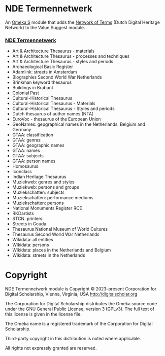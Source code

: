 # NDE Termennetwerk

An [Omeka S](https://omeka.org/s/) module that adds the [Network of Terms](https://termennetwerk.netwerkdigitaalerfgoed.nl/en) (Dutch Digital Heritage Network) to the Value Suggest module.

### [NDE Termennetwerk](https://termennetwerk.netwerkdigitaalerfgoed.nl/)

- Art & Architecture Thesaurus - materials
- Art & Architecture Thesaurus - processes and techniques
- Art & Architecture Thesaurus - styles and periods
- Archaeological Basic Register
- Adamlink: streets in Amsterdam
- Biographies Second World War Netherlands
- Brinkman keyword thesaurus
- Buildings in Brabant
- Colonial Past
- Cultural-Historical Thesaurus
- Cultural-Historical Thesaurus - Materials
- Cultural-Historical Thesaurus - Styles and periods
- Dutch thesaurus of author names (NTA)
- EuroVoc - thesaurus of the European Union
- GeoNames: gepgraphical names in the Netherlands, Belgium and Germany
- GTAA: classification
- GTAA: genres
- GTAA: geographic names
- GTAA: names
- GTAA: subjects
- GTAA: person names
- Homosaurus
- Iconclass
- Indian Heritage Thesaurus
- Muziekweb: genres and styles
- Muziekweb: persons and groups
- Muziekschatten: subjects
- Muziekschatten: performance mediums
- Muziekschatten: persons
- National Monuments Register RCE
- RKDartists
- STCN: printers
- Streets in Gouda
- Thesaurus National Museum of World Cultures
- Thesaurus Second World War Netherlands
- Wikidata: all entities
- Wikidata: persons
- Wikidata: places in the Netherlands and Belgium
- Wikidata: streets in the Netherlands

# Copyright

NDE Termennetwerk module is Copyright © 2023-present Corporation for Digital
Scholarship, Vienna, Virginia, USA http://digitalscholar.org

The Corporation for Digital Scholarship distributes the Omeka source code
under the GNU General Public License, version 3 (GPLv3). The full text
of this license is given in the license file.

The Omeka name is a registered trademark of the Corporation for Digital Scholarship.

Third-party copyright in this distribution is noted where applicable.

All rights not expressly granted are reserved.
